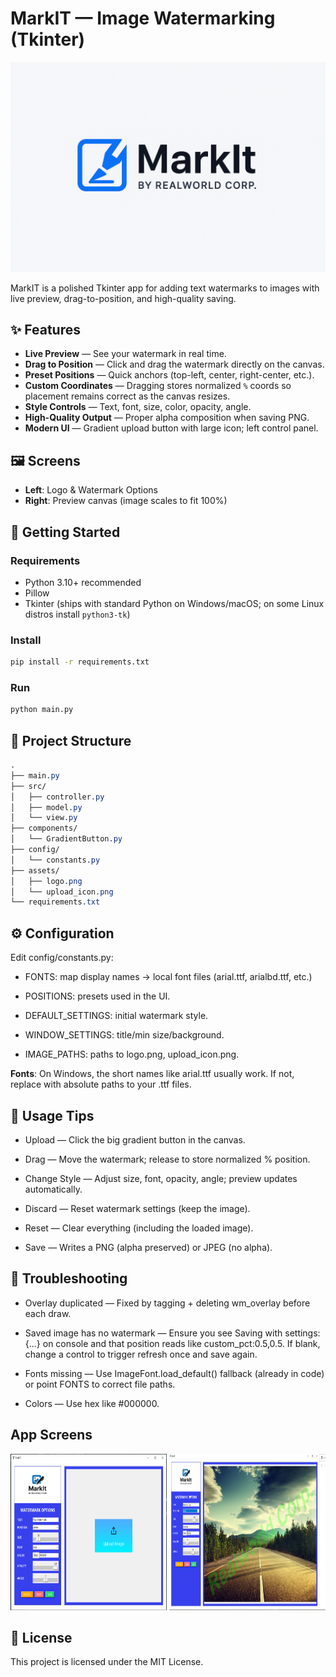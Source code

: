 # MarkIT — Image Watermarking (Tkinter)

![App Banner](./assets/banner.png)

MarkIT is a polished Tkinter app for adding text watermarks to images with live preview, drag-to-position, and high-quality saving.

## ✨ Features
- **Live Preview** — See your watermark in real time.
- **Drag to Position** — Click and drag the watermark directly on the canvas.
- **Preset Positions** — Quick anchors (top-left, center, right-center, etc.).
- **Custom Coordinates** — Dragging stores normalized `%` coords so placement remains correct as the canvas resizes.
- **Style Controls** — Text, font, size, color, opacity, angle.
- **High-Quality Output** — Proper alpha composition when saving PNG.
- **Modern UI** — Gradient upload button with large icon; left control panel.

## 🖼️ Screens
- **Left**: Logo & Watermark Options  
- **Right**: Preview canvas (image scales to fit 100%)

## 🚀 Getting Started

### Requirements
- Python 3.10+ recommended
- Pillow
- Tkinter (ships with standard Python on Windows/macOS; on some Linux distros install `python3-tk`)

### Install
```bash
pip install -r requirements.txt
```

### Run
```bash
python main.py
```

## 📁 Project Structure
```css
.
├── main.py
├── src/
│   ├── controller.py
│   ├── model.py
│   └── view.py
├── components/
│   └── GradientButton.py
├── config/
│   └── constants.py
├── assets/
│   ├── logo.png
│   └── upload_icon.png
└── requirements.txt
```

## ⚙️ Configuration
Edit config/constants.py:

- FONTS: map display names → local font files (arial.ttf, arialbd.ttf, etc.)

- POSITIONS: presets used in the UI.

- DEFAULT_SETTINGS: initial watermark style.

- WINDOW_SETTINGS: title/min size/background.

- IMAGE_PATHS: paths to logo.png, upload_icon.png.

**Fonts**: On Windows, the short names like arial.ttf usually work. If not, replace with absolute paths to your .ttf files.


## 🧭 Usage Tips
* Upload — Click the big gradient button in the canvas.

* Drag — Move the watermark; release to store normalized % position.

* Change Style — Adjust size, font, opacity, angle; preview updates automatically.

* Discard — Reset watermark settings (keep the image).

* Reset — Clear everything (including the loaded image).

* Save — Writes a PNG (alpha preserved) or JPEG (no alpha).


## 🧹 Troubleshooting
* Overlay duplicated — Fixed by tagging + deleting wm_overlay before each draw.

* Saved image has no watermark — Ensure you see Saving with settings: {...} on console and that position reads like custom_pct:0.5,0.5. If blank, change a control to trigger refresh once and save again.

* Fonts missing — Use ImageFont.load_default() fallback (already in code) or point FONTS to correct file paths.

* Colors — Use hex like #000000.

## App Screens
<img src="./assets/app_screen_1.PNG" alt="App Screen 1" style="width:250px; height: 250px"/>

<img src="./assets/app_screen_2.PNG" alt="App Screen 2" style="width:250px; height: 250px"/>


## 📝 License
This project is licensed under the MIT License.